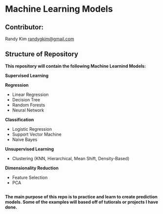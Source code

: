 # Machine Learning Models
## Contributor:
Randy Kim     randygkim@gmail.com

## Structure of Repository
**This repository will contain the following Machine Learnind Models:**

**Supervised Learning**

**Regression**
- Linear Regression
- Decision Tree
- Random Forests
- Neural Network

**Classification**
- Logistic Regression
- Support Vector Machine
- Naive Bayes

**Unsupervised Learning**
- Clustering (KNN, Hierarchical, Mean Shift, Density-Based)

**Dimensionality Reduction**
- Feature Selection
- PCA

##  
**The main purpose of this repo is to practice and learn to create prediction models. Some of the examples will based off of tutiorals or projects I have done.**
